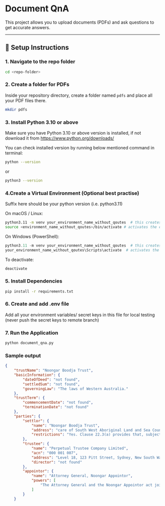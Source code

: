 # Document QnA

This project allows you to upload documents (PDFs) and ask questions to get accurate answers.

---

## 📂 Setup Instructions

### 1. Navigate to the repo folder

```bash
cd <repo-folder>
```

### 2. Create a folder for PDFs
Inside your repository directory, create a folder named `pdfs` and place all your PDF files there.

```bash
mkdir pdfs
```
### 3. Install Python 3.10 or above

Make sure you have Python 3.10 or above version is installed, 
if not download it from https://www.python.org/downloads/

You can check installed version by running below mentioned command in terminal:

```bash
python --version
```
or
```bash
python3 --version
```
### 4.Create a Virtual Environment (Optional best practise)
Suffix here should be your python version (i.e. python3.11)

On macOS / Linux:
```bash
python3.11 -m venv your_environment_name_without_qoutes  # this creates the virtual envirnment (takes upto 1 min) replace placeholder with your choice of virtual env name 
source <environment_name_without_qoutes>/bin/activate # activates the environment you can see the environment name in terminal
```

On Windows (PowerShell):
```powershell
python3.11 -m venv your_environment_name_without_qoutes  # this creates the virtual envirnment (takes upto 1 min) replace placeholder with your choice of virtual env name
your_environment_name_without_qoutes\Scripts\activate  # activates the environment you can see the environment name in terminal
```
To deactivate:
```bash
deactivate
```
### 5. Install Dependencies
```bash
pip install -r requirements.txt
```

### 6. Create and add .env file 
Add all your environment variables/ secret keys in this file for local testing (never push the secret keys to remote branch)


### 7. Run the Application
```bash
python document_qna.py
```

### Sample output

```json
{
    "trustName": "Noongar Boodja Trust",
    "basicInformation": {
        "dateOfDeed": "not found",
        "settledSum": "not found",
        "governingLaw": "The laws of Western Australia."
    },
    "trustTerm": {
        "commencementDate": "not found",
        "terminationDate": "not found"
    },
    "parties": {
        "settlor": {
            "name": "Noongar Boodja Trust",
            "address": "care of South West Aboriginal Land and Sea Council, Level 2, 100 Royal Street, East Perth, Western Australia",
            "restrictions": "Yes. Clause 22.3(a) provides that, subject to clause 22.3(b), the Settlor (and the Settlor’s legal personal representative or Associate) may not become an Eligible Noongar Entity or directly or indirectly receive any part of the Trust Fund or its income."
        },
        "trustee": {
            "name": "Perpetual Trustee Company Limited",
            "acn": "000 001 007",
            "address": "Level 18, 123 Pitt Street, Sydney, New South Wales",
            "director": "not found"
        },
        "appointor": {
            "name": "Attorney General, Noongar Appointor",
            "powers": [
                "The Attorney General and the Noongar Appointor act jointly as the Appointors. Acting together and by instrument in writing, they may remove the Trustee, appoint additional Trustees who meet the clause 13.2 qualifications, and appoint a new Trustee to replace a Trustee who resigns or ceases by operation of law. Before exercising these powers, they must consult with the Noongar Advisory Company and the existing or outgoing Trustee, and before removing a Trustee they must consider whether the Trustee has breached or failed to act satisfactorily under the Deed. They may request the Trustee to conduct an appropriate selection process for a replacement trustee, and if there is no Trustee, they must conduct that selection process in consultation with the Noongar Advisory Company. When a Nominee Entity is proposed, they must assess whether it meets the Dedicated Trustee Requirements and, if they decide not to appoint it, provide written reasons sufficient to enable it to remedy the issues. Upon exercising their powers, they ensure the incoming and outgoing trustees execute a Deed of Appointment substantially in the form in Schedule 8. The Attorney General must act jointly with the Noongar Appointor for appointments and removals under clause 13.4."
            ]
        }
    }
```

